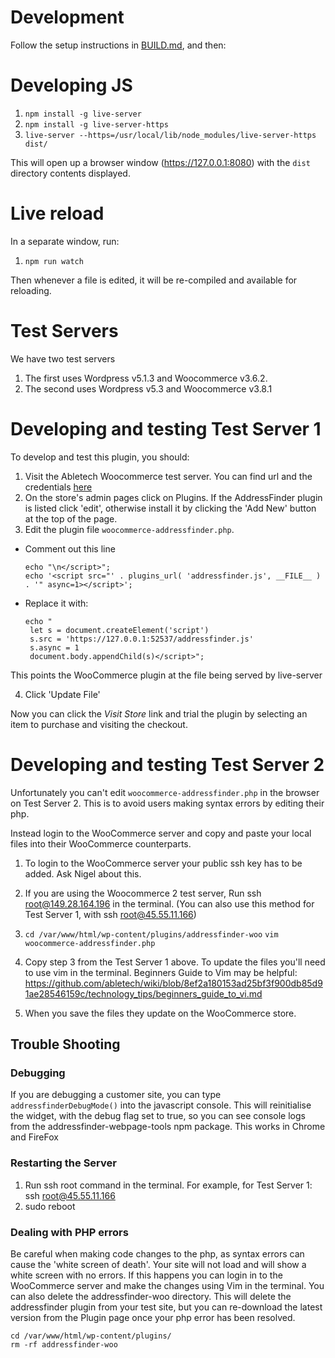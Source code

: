 # Development

Follow the setup instructions in [BUILD.md](BUILD.md), and then:

# Developing JS

1. `npm install -g live-server`
1. `npm install -g live-server-https`
2. `live-server --https=/usr/local/lib/node_modules/live-server-https dist/`

This will open up a browser window (https://127.0.0.1:8080) with the `dist` directory contents displayed.

# Live reload

In a separate window, run:

1. `npm run watch`

Then whenever a file is edited, it will be re-compiled and available for reloading.


# Test Servers
We have two test servers

1. The first uses Wordpress v5.1.3 and Woocommerce v3.6.2.
2. The second uses Wordpress v5.3 and Woocommerce v3.8.1

# Developing and testing Test Server 1

To develop and test this plugin, you should:

1. Visit the Abletech Woocommerce test server. You can find url and the credentials [here](https://github.com/abletech/wiki/tree/ba4de9312525902fafc89e41a94e99904ddde88f/clients/addressfinder/addressfinder-woocommerce)
2. On the store's admin pages click on Plugins. If the AddressFinder plugin is listed click 'edit', otherwise install it by clicking the 'Add New' button at the top of the page.
3. Edit the plugin file `woocommerce-addressfinder.php`.
  - Comment out this line

    ```
    echo "\n</script>";
    echo '<script src="' . plugins_url( 'addressfinder.js', __FILE__ ) . '" async=1></script>';
    ```

  - Replace it with:

    ```
    echo "
     let s = document.createElement('script')
     s.src = 'https://127.0.0.1:52537/addressfinder.js'
     s.async = 1
     document.body.appendChild(s)</script>";
    ```

  This points the WooCommerce plugin at the file being served by live-server

4. Click 'Update File'

Now you can click the _Visit Store_ link and trial the plugin by selecting an item to purchase and
visiting the checkout.

# Developing and testing Test Server 2

Unfortunately you can't edit `woocommerce-addressfinder.php` in the browser on Test Server 2. This is to avoid users making syntax errors by editing their php.

Instead login to the WooCommerce server and copy and paste your local files into their WooCommerce counterparts.

1. To login to the WooCommerce server your public ssh key has to be added. Ask Nigel about this.

2. If you are using the Woocommerce 2 test server, Run ssh root@149.28.164.196 in the terminal. (You can also use this method for Test Server 1, with ssh root@45.55.11.166)

3. `cd /var/www/html/wp-content/plugins/addressfinder-woo`
`vim woocommerce-addressfinder.php`

4. Copy step 3 from the Test Server 1 above. To update the files you'll need to use vim in the terminal. Beginners Guide to Vim may be helpful: https://github.com/abletech/wiki/blob/8ef2a180153ad25bf3f900db85d91ae28546159c/technology_tips/beginners_guide_to_vi.md

5. When you save the files they update on the WooCommerce store.

## Trouble Shooting

### Debugging
  If you are debugging a customer site, you can type `addressfinderDebugMode()` into the javascript console. This will reinitialise the widget,
  with the debug flag set to true, so you can see console logs from the addressfinder-webpage-tools npm package.
  This works in Chrome and FireFox

### Restarting the Server

1. Run ssh root command in the terminal.
   For example, for Test Server 1: ssh root@45.55.11.166
2. sudo reboot

### Dealing with PHP errors

Be careful when making code changes to the php, as syntax errors can cause the 'white screen of death'. Your site will not load and will show a white screen with no errors. If this happens you can login in to the WooCommerce server and make the changes using Vim in the terminal. You can also delete the addressfinder-woo directory. This will delete the addressfinder plugin from your test site, but you can re-download the latest version from the Plugin page once your php error has been resolved.

 ```
 cd /var/www/html/wp-content/plugins/
 rm -rf addressfinder-woo
```